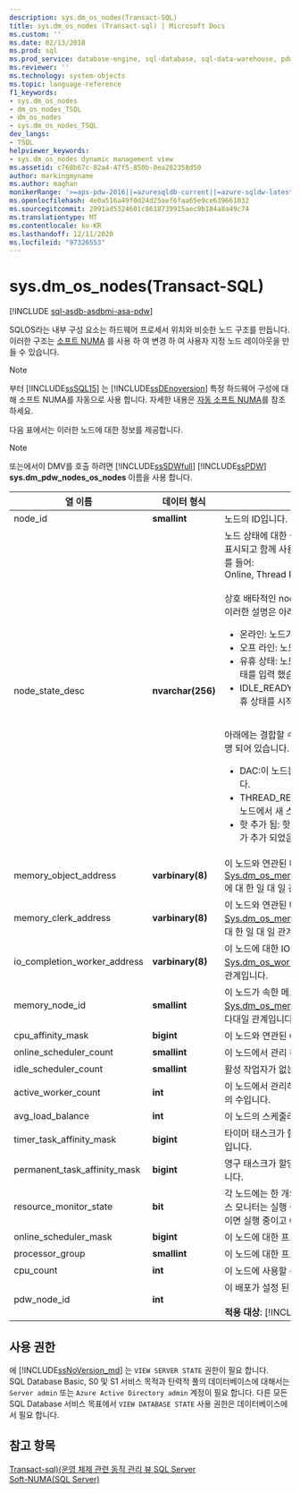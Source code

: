 ```yaml
---
description: sys.dm_os_nodes(Transact-SQL)
title: sys.dm_os_nodes (Transact-sql) | Microsoft Docs
ms.custom: ''
ms.date: 02/13/2018
ms.prod: sql
ms.prod_service: database-engine, sql-database, sql-data-warehouse, pdw
ms.reviewer: ''
ms.technology: system-objects
ms.topic: language-reference
f1_keywords:
- sys.dm_os_nodes
- dm_os_nodes_TSQL
- dm_os_nodes
- sys.dm_os_nodes_TSQL
dev_langs:
- TSQL
helpviewer_keywords:
- sys.dm_os_nodes dynamic management view
ms.assetid: c768b67c-82a4-47f5-850b-0ea282358d50
author: markingmyname
ms.author: maghan
monikerRange: '>=aps-pdw-2016||=azuresqldb-current||=azure-sqldw-latest||>=sql-server-2016||=sqlallproducts-allversions||>=sql-server-linux-2017||=azuresqldb-mi-current'
ms.openlocfilehash: 4e0a516a49f0d24d25aef6faa65e9ce639661032
ms.sourcegitcommit: 2991ad5324601c8618739915aec9b184a8a49c74
ms.translationtype: MT
ms.contentlocale: ko-KR
ms.lasthandoff: 12/11/2020
ms.locfileid: "97326553"
---
```

# <a name="sysdm_os_nodes-transact-sql"></a>sys.dm_os_nodes(Transact-SQL)
[!INCLUDE [sql-asdb-asdbmi-asa-pdw](../../includes/applies-to-version/sql-asdb-asdbmi-asa-pdw.md)]

SQLOS라는 내부 구성 요소는 하드웨어 프로세서 위치와 비슷한 노드 구조를 만듭니다. 이러한 구조는 [소프트 NUMA](../../database-engine/configure-windows/soft-numa-sql-server.md) 를 사용 하 여 변경 하 여 사용자 지정 노드 레이아웃을 만들 수 있습니다.  

> [!NOTE]
> 부터 [!INCLUDE[ssSQL15](../../includes/sssql15-md.md)] 는 [!INCLUDE[ssDEnoversion](../../includes/ssdenoversion-md.md)] 특정 하드웨어 구성에 대해 소프트 NUMA를 자동으로 사용 합니다. 자세한 내용은 [자동 소프트 NUMA](../../database-engine/configure-windows/soft-numa-sql-server.md#automatic-soft-numa)를 참조 하세요.
  
다음 표에서는 이러한 노드에 대한 정보를 제공합니다.  
  
> [!NOTE]
> 또는에서이 DMV를 호출 하려면 [!INCLUDE[ssSDWfull](../../includes/sssdwfull-md.md)] [!INCLUDE[ssPDW](../../includes/sspdw-md.md)] **sys.dm_pdw_nodes_os_nodes** 이름을 사용 합니다.  
  
|열 이름|데이터 형식|Description|  
|-----------------|---------------|-----------------|  
|node_id|**smallint**|노드의 ID입니다.|  
|node_state_desc|**nvarchar(256)**|노드 상태에 대한 설명입니다. 함께 사용할 수 없는 값이 먼저 표시되고 함께 사용할 수 있는 값이 그 다음에 표시됩니다. 예를 들어:<br /> Online, Thread Resources Low, Lazy Preemptive<br /><br />상호 배타적인 node_state_desc 값은 네 가지가 있습니다. 이러한 설명은 아래에 나와 있습니다.<br /><ul><li>온라인: 노드가 온라인 상태입니다.<li>오프 라인: 노드가 오프 라인 상태임<li>유휴 상태: 노드에 보류 중인 작업 요청이 없으며 유휴 상태를 입력 했습니다.<li>IDLE_READY: 노드에 보류 중인 작업 요청이 없으며 유휴 상태를 시작할 준비가 되었습니다.</li></ul><br />아래에는 결합할 수 있는 세 가지 node_state_desc 값이 설명 되어 있습니다.<br /><ul><li>DAC:이 노드는 [전용 관리 연결](../../database-engine/configure-windows/diagnostic-connection-for-database-administrators.md)에 대해 예약 되어 있습니다.<li>THREAD_RESOURCES_LOW: 메모리가 부족 하 여이 노드에서 새 스레드를 만들 수 없습니다.<li>핫 추가 됨: 핫 add CPU 이벤트에 대 한 응답으로 노드가 추가 되었음을 나타냅니다.</li></ul>|  
|memory_object_address|**varbinary(8)**|이 노드와 연관된 메모리 개체의 주소입니다. [Sys.dm_os_memory_objects](../../relational-databases/system-dynamic-management-views/sys-dm-os-memory-objects-transact-sql.md).memory_object_address에 대 한 일 대 일 관계입니다.|  
|memory_clerk_address|**varbinary(8)**|이 노드와 연관된 메모리 클럭의 주소입니다. [Sys.dm_os_memory_clerks](../../relational-databases/system-dynamic-management-views/sys-dm-os-memory-clerks-transact-sql.md).memory_clerk_address에 대 한 일 대 일 관계입니다.|  
|io_completion_worker_address|**varbinary(8)**|이 노드에 대한 IO 완료가 할당된 작업자의 주소입니다. [Sys.dm_os_workers](../../relational-databases/system-dynamic-management-views/sys-dm-os-workers-transact-sql.md).worker_address에 대 한 일 대 일 관계입니다.|  
|memory_node_id|**smallint**|이 노드가 속한 메모리 노드의 ID입니다. [Sys.dm_os_memory_nodes](../../relational-databases/system-dynamic-management-views/sys-dm-os-memory-nodes-transact-sql.md).memory_node_id에 대 한 다대일 관계입니다.|  
|cpu_affinity_mask|**bigint**|이 노드와 연관된 CPU를 식별하는 비트맵입니다.|  
|online_scheduler_count|**smallint**|이 노드에서 관리 하는 온라인 스케줄러 수입니다.|  
|idle_scheduler_count|**smallint**|활성 작업자가 없는 온라인 스케줄러 수입니다.|  
|active_worker_count|**int**|이 노드에서 관리하는 모든 스케줄러에서 활성 상태인 작업자의 수입니다.|  
|avg_load_balance|**int**|이 노드의 스케줄러당 평균 태스크 수입니다.|  
|timer_task_affinity_mask|**bigint**|타이머 태스크가 할당될 수 있는 스케줄러를 식별하는 비트맵입니다.|  
|permanent_task_affinity_mask|**bigint**|영구 태스크가 할당될 수 있는 스케줄러를 식별하는 비트맵입니다.|  
|resource_monitor_state|**bit**|각 노드에는 한 개의 할당된 리소스 모니터가 있습니다. 리소스 모니터는 실행 중이거나 유휴 상태일 수 있습니다. 값이 1이면 실행 중이고 0이면 유휴 상태를 나타냅니다.|  
|online_scheduler_mask|**bigint**|이 노드에 대한 프로세스 선호도 마스크를 식별합니다.|  
|processor_group|**smallint**|이 노드에 대한 프로세서 그룹을 식별합니다.|  
|cpu_count |**int** |이 노드에 사용할 수 있는 Cpu 수입니다. |
|pdw_node_id|**int**|이 배포가 설정 된 노드의 식별자입니다.<br /><br /> **적용 대상**: [!INCLUDE[ssSDWfull](../../includes/sssdwfull-md.md)] , [!INCLUDE[ssPDW](../../includes/sspdw-md.md)]|  
  
## <a name="permissions"></a>사용 권한

에 [!INCLUDE[ssNoVersion_md](../../includes/ssnoversion-md.md)] 는 `VIEW SERVER STATE` 권한이 필요 합니다.   
SQL Database Basic, S0 및 S1 서비스 목적과 탄력적 풀의 데이터베이스에 대해서는 `Server admin` 또는 `Azure Active Directory admin` 계정이 필요 합니다. 다른 모든 SQL Database 서비스 목표에서 `VIEW DATABASE STATE` 사용 권한은 데이터베이스에서 필요 합니다.   

## <a name="see-also"></a>참고 항목    
 [Transact-sql&#41;&#40;운영 체제 관련 동적 관리 뷰 SQL Server ](../../relational-databases/system-dynamic-management-views/sql-server-operating-system-related-dynamic-management-views-transact-sql.md)   
 [Soft-NUMA&#40;SQL Server&#41;](../../database-engine/configure-windows/soft-numa-sql-server.md)  
  

